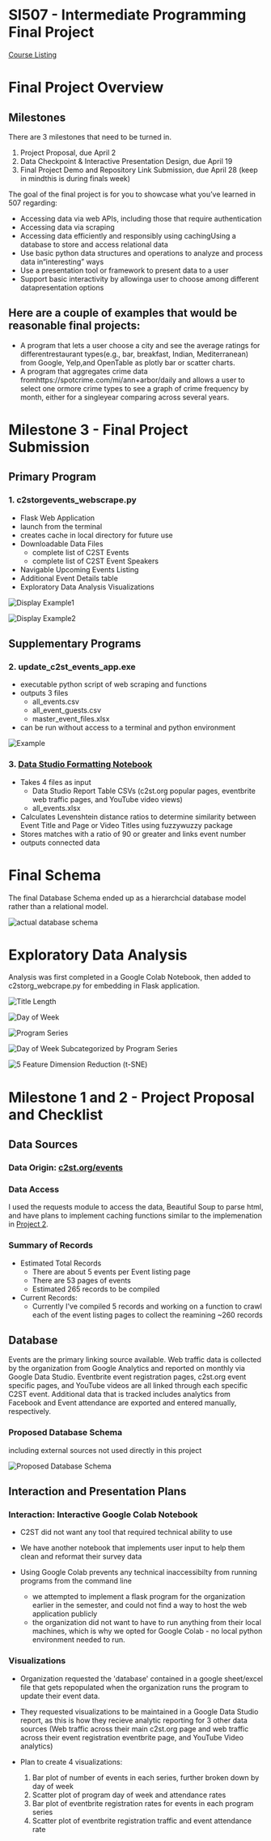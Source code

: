 # SI507 - Intermediate Programming Final Project
[Course Listing](https://www.si.umich.edu/programs/courses/507/)

# Final Project Overview

## Milestones

There are 3 milestones that need to be turned in.
1. Project Proposal, due April 2
2. Data Checkpoint & Interactive Presentation Design, due April 19
3. Final Project Demo and Repository Link Submission, due April 28 (keep in mindthis is during finals week)

The goal of the final project is for you to showcase what you’ve learned in 507 regarding:
- Accessing data via web APIs, including those that require authentication
- Accessing data via scraping
- Accessing data efficiently and responsibly using cachingUsing a database to store and access relational data
- Use basic python data structures and operations to analyze and process data in“interesting” ways
- Use a presentation tool or framework to present data to a user
- Support basic interactivity by allowinga user to choose among different datapresentation options

## Here are a couple of examples that would be reasonable final projects:
- A program that lets a user choose a city and see the average ratings for differentrestaurant types(e.g., bar, breakfast, Indian, Mediterranean) from Google, Yelp,and OpenTable as plotly bar or scatter charts.
- A program that aggregates crime data fromhttps://spotcrime.com/mi/ann+arbor/daily and allows a user to select one ormore crime types to see a graph of crime frequency by month, either for a singleyear comparing across several years.

# Milestone 3 - Final Project Submission

## Primary Program

### 1. c2storgevents_webscrape.py

- Flask Web Application
- launch from the terminal
- creates cache in local directory for future use
- Downloadable Data Files
    - complete list of C2ST Events
    - complete list of C2ST Event Speakers 
- Navigable Upcoming Events Listing
- Additional Event Details table
- Exploratory Data Analysis Visualizations

![Display Example1](https://github.com/s-ryanlee/ChicagoCouncilSciTech/blob/110432c4fdfcf4233bac183c5933a1d6cf24265d/assets/SI507images/c2st_flask_display1.PNG)

![Display Example2](https://github.com/s-ryanlee/ChicagoCouncilSciTech/blob/8fed82bf3a245947bd67de662b466b3761c7c01b/assets/SI507images/c2st_flask_display2.PNG)

## Supplementary Programs

### 2. update_c2st_events_app.exe

- executable python script of web scraping and functions
- outputs 3 files
    - all_events.csv
    - all_event_guests.csv
    - master_event_files.xlsx
- can be run without access to a terminal and python environment
 
![Example](https://github.com/s-ryanlee/ChicagoCouncilSciTech/blob/6845f1d91b7be4bc816ea57ef35759969c9262d3/assets/SI507images/exe_fetching.PNG)

### 3. [Data Studio Formatting Notebook](https://github.com/s-ryanlee/ChicagoCouncilSciTech/blob/e8a14a0bb7d6e1da5de8c1dc3a7a8194a86253ee/database/SI507_Project/DataStudioFormatting.ipynb)

- Takes 4 files as input
    - Data Studio Report Table CSVs (c2st.org popular pages, eventbrite web traffic pages, and YouTube video views)
    - all_events.xlsx
- Calculates Levenshtein distance ratios to determine similarity between Event Title and Page or Video Titles using fuzzywuzzy package
- Stores matches with a ratio of 90 or greater and links event number
- outputs connected data
 
# Final Schema

The final Database Schema ended up as a hierarchcial database model rather than a relational model. 

![actual database schema](https://github.com/s-ryanlee/ChicagoCouncilSciTech/blob/6845f1d91b7be4bc816ea57ef35759969c9262d3/assets/SI507images/webscrape_actual_erd.png)

# Exploratory Data Analysis

Analysis was first completed in a Google Colab Notebook, then added to c2storg_webcrape.py for embedding in Flask application.

![Title Length](https://github.com/s-ryanlee/ChicagoCouncilSciTech/blob/6845f1d91b7be4bc816ea57ef35759969c9262d3/assets/SI507images/name%20length%20categories.PNG)

![Day of Week](https://github.com/s-ryanlee/ChicagoCouncilSciTech/blob/6845f1d91b7be4bc816ea57ef35759969c9262d3/assets/SI507images/weekday%20categories.PNG)

![Program Series](https://github.com/s-ryanlee/ChicagoCouncilSciTech/blob/9c5e5429279cc919701b385770acaeb4bc270622/assets/SI507images/series%20categories.PNG)

![Day of Week Subcategorized by Program Series](https://github.com/s-ryanlee/ChicagoCouncilSciTech/blob/9c5e5429279cc919701b385770acaeb4bc270622/assets/SI507images/total%20events%20by%20day%20of%20week%20and%20series.PNG)

![5 Feature Dimension Reduction (t-SNE)](https://github.com/s-ryanlee/ChicagoCouncilSciTech/blob/9c5e5429279cc919701b385770acaeb4bc270622/assets/SI507images/C2ST_Cluster_EDA.png)

# Milestone 1 and 2 - Project Proposal and Checklist

## Data Sources

### Data Origin: [c2st.org/events](https://www.c2st.org/events)

### Data Access

I used the requests module to access the data, Beautiful Soup to parse html, and have plans to implement caching functions similar to the implemenation in [Project 2](https://github.com/s-ryanlee/Project2Winter2021). 

### Summary of Records

- Estimated Total Records
    - There are about 5 events per Event listing page
    - There are 53 pages of events
    - Estimated 265 records to be compiled
- Current Records:
    - Currently I've compiled 5 records and working on a function to crawl each of the event listing pages to collect the reamining ~260 records

## Database

Events are the primary linking source available. Web traffic data is collected by the organization from Google Analytics and reported on monthly via Google Data Studio.
Eventbrite event registration pages, c2st.org event specific pages, and YouTube videos are all linked through each specific C2ST event. 
Additional data that is tracked includes analytics from Facebook and Event attendance are exported and entered manually, respectively.

### Proposed Database Schema

including external sources not used directly in this project

![Proposed Database Schema](https://github.com/s-ryanlee/ChicagoCouncilSciTech/blob/3aeac20d5c9d46f782c02ce23867640c0cb10a62/assets/SI507images/webscrape_erd.png)

## Interaction and Presentation Plans

### Interaction: Interactive Google Colab Notebook

- C2ST did not want any tool that required technical ability to use

- We have another notebook that implements user input to help them clean and reformat their survey data

- Using Google Colab prevents any technical inaccessibilty from running programs from the command line
    - we attempted to implement a flask program for the organization earlier in the semester, and could not find a way to host the web application publicly
    - the organization did not want to have to run anything from their local machines, which is why we opted for Google Colab - no local python environment needed to run.

### Visualizations

- Organization requested the 'database' contained in a google sheet/excel file that gets repopulated when the organization runs the program to update their event data.

- They requested visualizations to be maintained in a Google Data Studio report, as this is how they recieve analytic reporting for 3 other data sources (Web traffic across their main c2st.org page and web traffic across their event registration eventbrite page, and YouTube Video analytics)

- Plan to create 4 visualizations: 
    1. Bar plot of number of events in each series, further broken down by day of week
    2. Scatter plot of program day of week and attendance rates
    3. Bar plot of eventbrite registration rates for events in each program series
    4. Scatter plot of eventbrite registration traffic and event attendance rate
